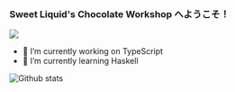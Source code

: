 ### Sweet Liquid's Chocolate Workshop へようこそ！

[![](https://www.codewars.com/users/sweetliquid/badges/micro)](https://www.codewars.com/users/sweetliquid)

<!--
**sweetliquid/sweetliquid** is a ✨ _special_ ✨ repository because its `README.md` (this file) appears on your GitHub profile.

Here are some ideas to get you started:

- 🔭 I’m currently working on ...
- 🌱 I’m currently learning ...
- 👯 I’m looking to collaborate on ...
- 🤔 I’m looking for help with ...
- 💬 Ask me about ...
- 📫 How to reach me: ...
- 😄 Pronouns: ...
- ⚡ Fun fact: ...
-->

- 🔭 I’m currently working on TypeScript
- 🌱 I’m currently learning Haskell
<!-- - 👯 I’m looking to collaborate on ... -->
<!-- - 🤔 I’m looking for help with ... -->
<!-- - 💬 Ask me about ... -->
<!-- - 📫 How to reach me: ... -->
<!-- - 😄 Pronouns: ... -->
<!-- - ⚡ Fun fact: ... -->

![Github stats](https://github-readme-stats.vercel.app/api?username=sweetliquid&show_icons=true)
